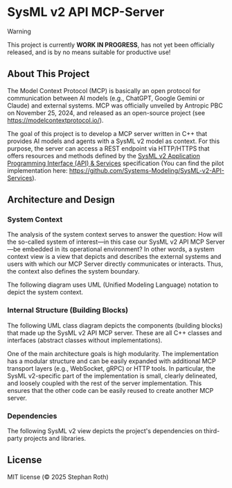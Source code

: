 # SysML v2 API MCP-Server

> [!WARNING]
> This project is currently **WORK IN PROGRESS**, has not yet been officially released, and is by no means suitable for productive use!

## About This Project

The Model Context Protocol (MCP) is basically an open protocol for communication between AI models (e.g., ChatGPT, Google Gemini or Claude) and external systems. MCP was officially unveiled by Antropic PBC on November 25, 2024, and released as an open-source project (see https://modelcontextprotocol.io/).

The goal of this project is to develop a MCP server written in C++ that provides AI models and agents with a SysML v2 model as context. For this purpose, the server can access a REST endpoint via HTTP/HTTPS that offers resources and methods defined by the [SysML v2 Application Programming Interface (API) & Services](https://www.omg.org/spec/SystemsModelingAPI) specification (You can find the pilot implementation here: https://github.com/Systems-Modeling/SysML-v2-API-Services).

## Architecture and Design

### System Context

The analysis of the system context serves to answer the question: How will the so-called system of interest—in this case our SysML v2 API MCP Server—be embedded in its operational environment? In other words, a system context view is a view that depicts and describes the external systems and users with which our MCP Server directly communicates or interacts. Thus, the context also defines the system boundary.

The following diagram uses UML (Unified Modeling Language) notation to depict the system context.

### Internal Structure (Building Blocks)

The following UML class diagram depicts the components (building blocks) that made up the SysML v2 API MCP server. These are all C++ classes and interfaces (abstract classes without implementations).

One of the main architecture goals is high modularity. The implementation has a modular structure and can be easily expanded with additional MCP transport layers (e.g., WebSocket, gRPC) or HTTP tools. In particular, the SysML v2-specific part of the implementation is small, clearly delineated, and loosely coupled with the rest of the server implementation. This ensures that the other code can be easily reused to create another MCP server.

### Dependencies

The following SysML v2 view depicts the project's dependencies on third-party projects and libraries.

## License

MIT license (© 2025 Stephan Roth)